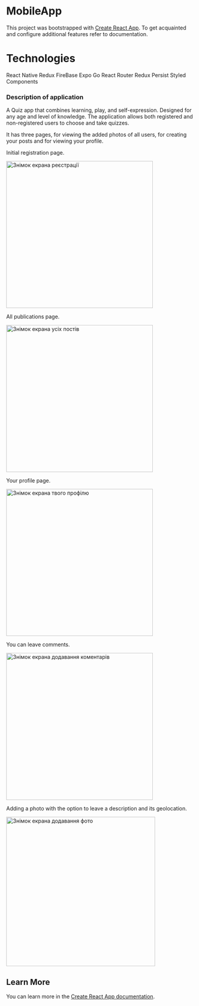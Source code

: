 # MobileApp

This project was bootstrapped with [Create React App](https://github.com/facebook/create-react-app). To get acquainted and configure additional features refer to documentation.

# Technologies

React Native
Redux
FireBase
Expo Go
React Router
Redux Persist
Styled Components

### Description of application

A Quiz app that combines learning, play, and self-expression. Designed for any age and level of knowledge. The application allows both registered and non-registered users to choose and take quizzes.

It has three pages, for viewing the added photos of all users, for creating your posts and for viewing your profile.

Initial registration page.

<img width="391" alt="Знімок екрана реєстрації" src="./AwesomeProject/photoForReadme/photo-register.jpg">

All publications page.

<img width="391" alt="Знімок екрана усіх постів" src="./AwesomeProject/photoForReadme/photo-all-posts.jpg">

Your profile page.

<img width="391" alt="Знімок екрана твого профілю" src="./AwesomeProject/photoForReadme/photo-your-profile.jpg">

You can leave comments.

<img width="391" alt="Знімок екрана додавання коментарів" src="./AwesomeProject/photoForReadme/add-coments.jpg">

Adding a photo with the option to leave a description and its geolocation.

<img width="397" alt="Знімок екрана додавання фото" src="./AwesomeProject/photoForReadme/add-photo.jpg">

## Learn More

You can learn more in the [Create React App documentation](https://facebook.github.io/create-react-app/docs/getting-started).
